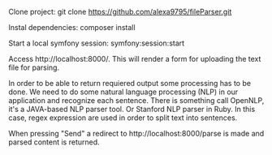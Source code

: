 Clone project: git clone https://github.com/alexa9795/fileParser.git

Instal dependencies: composer install

Start a local symfony session: symfony:session:start

Access http://localhost:8000/. This will render a form for uploading the text file for parsing. 

In order to be able to return requiered output some processing has to be done. We need to do some natural language processing (NLP) in our application and recognize each sentence. There is something call OpenNLP, it's a JAVA-based NLP parser tool. Or Stanford NLP parser in Ruby.
In this case, regex expression are used in order to split text into sentences.

When pressing "Send" a redirect to http://localhost:8000/parse is made and parsed content is returned.

